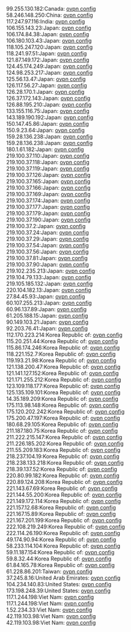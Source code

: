 99.255.130.182:Canada: [ovpn config](vpn/99_255_130_182.ovpn)  
58.246.148.250:China: [ovpn config](vpn/58_246_148_250.ovpn)  
117.247.97.116:India: [ovpn config](vpn/117_247_97_116.ovpn)  
106.155.143.23:Japan: [ovpn config](vpn/106_155_143_23.ovpn)  
106.174.84.38:Japan: [ovpn config](vpn/106_174_84_38.ovpn)  
106.180.103.43:Japan: [ovpn config](vpn/106_180_103_43.ovpn)  
118.105.247.120:Japan: [ovpn config](vpn/118_105_247_120.ovpn)  
118.241.97.51:Japan: [ovpn config](vpn/118_241_97_51.ovpn)  
121.87.149.172:Japan: [ovpn config](vpn/121_87_149_172.ovpn)  
124.45.174.249:Japan: [ovpn config](vpn/124_45_174_249.ovpn)  
124.98.253.217:Japan: [ovpn config](vpn/124_98_253_217.ovpn)  
125.56.13.47:Japan: [ovpn config](vpn/125_56_13_47.ovpn)  
126.117.56.27:Japan: [ovpn config](vpn/126_117_56_27.ovpn)  
126.28.170.1:Japan: [ovpn config](vpn/126_28_170_1.ovpn)  
126.37.172.143:Japan: [ovpn config](vpn/126_37_172_143.ovpn)  
126.88.195.210:Japan: [ovpn config](vpn/126_88_195_210.ovpn)  
133.155.116.75:Japan: [ovpn config](vpn/133_155_116_75.ovpn)  
143.189.190.192:Japan: [ovpn config](vpn/143_189_190_192.ovpn)  
150.147.45.86:Japan: [ovpn config](vpn/150_147_45_86.ovpn)  
150.9.23.64:Japan: [ovpn config](vpn/150_9_23_64.ovpn)  
159.28.136.238:Japan: [ovpn config](vpn/159_28_136_238.ovpn)  
159.28.136.238:Japan: [ovpn config](vpn/159_28_136_238.ovpn)  
180.1.61.182:Japan: [ovpn config](vpn/180_1_61_182.ovpn)  
219.100.37.110:Japan: [ovpn config](vpn/219_100_37_110.ovpn)  
219.100.37.118:Japan: [ovpn config](vpn/219_100_37_118.ovpn)  
219.100.37.119:Japan: [ovpn config](vpn/219_100_37_119.ovpn)  
219.100.37.126:Japan: [ovpn config](vpn/219_100_37_126.ovpn)  
219.100.37.165:Japan: [ovpn config](vpn/219_100_37_165.ovpn)  
219.100.37.166:Japan: [ovpn config](vpn/219_100_37_166.ovpn)  
219.100.37.169:Japan: [ovpn config](vpn/219_100_37_169.ovpn)  
219.100.37.174:Japan: [ovpn config](vpn/219_100_37_174.ovpn)  
219.100.37.177:Japan: [ovpn config](vpn/219_100_37_177.ovpn)  
219.100.37.179:Japan: [ovpn config](vpn/219_100_37_179.ovpn)  
219.100.37.190:Japan: [ovpn config](vpn/219_100_37_190.ovpn)  
219.100.37.2:Japan: [ovpn config](vpn/219_100_37_2.ovpn)  
219.100.37.24:Japan: [ovpn config](vpn/219_100_37_24.ovpn)  
219.100.37.29:Japan: [ovpn config](vpn/219_100_37_29.ovpn)  
219.100.37.54:Japan: [ovpn config](vpn/219_100_37_54.ovpn)  
219.100.37.56:Japan: [ovpn config](vpn/219_100_37_56.ovpn)  
219.100.37.81:Japan: [ovpn config](vpn/219_100_37_81.ovpn)  
219.100.37.90:Japan: [ovpn config](vpn/219_100_37_90.ovpn)  
219.102.235.213:Japan: [ovpn config](vpn/219_102_235_213.ovpn)  
219.104.79.133:Japan: [ovpn config](vpn/219_104_79_133.ovpn)  
219.105.185.132:Japan: [ovpn config](vpn/219_105_185_132.ovpn)  
220.104.182.13:Japan: [ovpn config](vpn/220_104_182_13.ovpn)  
27.84.45.93:Japan: [ovpn config](vpn/27_84_45_93.ovpn)  
60.107.255.213:Japan: [ovpn config](vpn/60_107_255_213.ovpn)  
60.96.137.89:Japan: [ovpn config](vpn/60_96_137_89.ovpn)  
61.205.188.15:Japan: [ovpn config](vpn/61_205_188_15.ovpn)  
90.149.103.21:Japan: [ovpn config](vpn/90_149_103_21.ovpn)  
92.203.76.41:Japan: [ovpn config](vpn/92_203_76_41.ovpn)  
112.170.223.214:Korea Republic of: [ovpn config](vpn/112_170_223_214.ovpn)  
115.20.251.44:Korea Republic of: [ovpn config](vpn/115_20_251_44.ovpn)  
115.86.174.246:Korea Republic of: [ovpn config](vpn/115_86_174_246.ovpn)  
118.221.152.7:Korea Republic of: [ovpn config](vpn/118_221_152_7.ovpn)  
119.193.21.98:Korea Republic of: [ovpn config](vpn/119_193_21_98.ovpn)  
121.138.200.47:Korea Republic of: [ovpn config](vpn/121_138_200_47.ovpn)  
121.141.127.152:Korea Republic of: [ovpn config](vpn/121_141_127_152.ovpn)  
121.171.255.212:Korea Republic of: [ovpn config](vpn/121_171_255_212.ovpn)  
123.109.118.177:Korea Republic of: [ovpn config](vpn/123_109_118_177.ovpn)  
125.135.109.101:Korea Republic of: [ovpn config](vpn/125_135_109_101.ovpn)  
14.35.189.209:Korea Republic of: [ovpn config](vpn/14_35_189_209.ovpn)  
175.113.98.148:Korea Republic of: [ovpn config](vpn/175_113_98_148.ovpn)  
175.120.202.242:Korea Republic of: [ovpn config](vpn/175_120_202_242.ovpn)  
175.200.47.197:Korea Republic of: [ovpn config](vpn/175_200_47_197.ovpn)  
180.68.29.105:Korea Republic of: [ovpn config](vpn/180_68_29_105.ovpn)  
211.187.180.75:Korea Republic of: [ovpn config](vpn/211_187_180_75.ovpn)  
211.222.215.147:Korea Republic of: [ovpn config](vpn/211_222_215_147.ovpn)  
211.226.185.202:Korea Republic of: [ovpn config](vpn/211_226_185_202.ovpn)  
211.55.209.183:Korea Republic of: [ovpn config](vpn/211_55_209_183.ovpn)  
218.237.104.19:Korea Republic of: [ovpn config](vpn/218_237_104_19.ovpn)  
218.238.133.218:Korea Republic of: [ovpn config](vpn/218_238_133_218.ovpn)  
218.39.137.52:Korea Republic of: [ovpn config](vpn/218_39_137_52.ovpn)  
220.80.99.182:Korea Republic of: [ovpn config](vpn/220_80_99_182.ovpn)  
220.89.124.208:Korea Republic of: [ovpn config](vpn/220_89_124_208.ovpn)  
221.143.67.69:Korea Republic of: [ovpn config](vpn/221_143_67_69.ovpn)  
221.144.55.200:Korea Republic of: [ovpn config](vpn/221_144_55_200.ovpn)  
221.149.172.114:Korea Republic of: [ovpn config](vpn/221_149_172_114.ovpn)  
221.157.12.68:Korea Republic of: [ovpn config](vpn/221_157_12_68.ovpn)  
221.167.15.89:Korea Republic of: [ovpn config](vpn/221_167_15_89.ovpn)  
221.167.201.199:Korea Republic of: [ovpn config](vpn/221_167_201_199.ovpn)  
222.108.219.249:Korea Republic of: [ovpn config](vpn/222_108_219_249.ovpn)  
222.114.26.190:Korea Republic of: [ovpn config](vpn/222_114_26_190.ovpn)  
49.174.90.94:Korea Republic of: [ovpn config](vpn/49_174_90_94.ovpn)  
58.233.114.104:Korea Republic of: [ovpn config](vpn/58_233_114_104.ovpn)  
59.11.187.154:Korea Republic of: [ovpn config](vpn/59_11_187_154.ovpn)  
59.8.32.44:Korea Republic of: [ovpn config](vpn/59_8_32_44.ovpn)  
61.84.165.78:Korea Republic of: [ovpn config](vpn/61_84_165_78.ovpn)  
61.228.86.201:Taiwan: [ovpn config](vpn/61_228_86_201.ovpn)  
37.245.8.16:United Arab Emirates: [ovpn config](vpn/37_245_8_16.ovpn)  
104.234.140.83:United States: [ovpn config](vpn/104_234_140_83.ovpn)  
173.198.248.39:United States: [ovpn config](vpn/173_198_248_39.ovpn)  
117.1.244.198:Viet Nam: [ovpn config](vpn/117_1_244_198.ovpn)  
117.1.244.198:Viet Nam: [ovpn config](vpn/117_1_244_198.ovpn)  
1.52.234.33:Viet Nam: [ovpn config](vpn/1_52_234_33.ovpn)  
42.119.103.98:Viet Nam: [ovpn config](vpn/42_119_103_98.ovpn)  
42.119.103.98:Viet Nam: [ovpn config](vpn/42_119_103_98.ovpn)  
